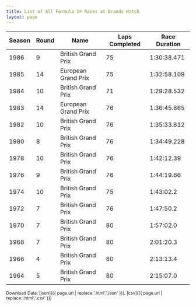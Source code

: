 ```yaml
---
title: List of All Formula 1® Races at Brands Hatch
layout: page
---
```


| Season | Round | Name | Laps Completed | Race Duration |
|--|--|--|--|--|
| 1986 | 9 | British Grand Prix | 75 | 1:30:38.471 |
| 1985 | 14 | European Grand Prix | 75 | 1:32:58.109 |
| 1984 | 10 | British Grand Prix | 71 | 1:29:28.532 |
| 1983 | 14 | European Grand Prix | 76 | 1:36:45.865 |
| 1982 | 10 | British Grand Prix | 76 | 1:35:33.812 |
| 1980 | 8 | British Grand Prix | 76 | 1:34:49.228 |
| 1978 | 10 | British Grand Prix | 76 | 1:42:12.39 |
| 1976 | 9 | British Grand Prix | 76 | 1:44:19.66 |
| 1974 | 10 | British Grand Prix | 75 | 1:43:02.2 |
| 1972 | 7 | British Grand Prix | 76 | 1:47:50.2 |
| 1970 | 7 | British Grand Prix | 80 | 1:57:02.0 |
| 1968 | 7 | British Grand Prix | 80 | 2:01:20.3 |
| 1966 | 4 | British Grand Prix | 80 | 2:13:13.4 |
| 1964 | 5 | British Grand Prix | 80 | 2:15:07.0 |

<small>Download Data: [json]({{ page.url | replace:'.html','.json' }}), [csv]({{ page.url | replace:'.html','.csv' }})</small>
